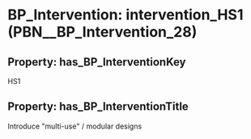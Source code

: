 # BP_Intervention: __intervention_HS1__ (PBN__BP_Intervention_28)

## Property: has_BP_InterventionKey

HS1

## Property: has_BP_InterventionTitle

Introduce "multi-use" / modular designs

